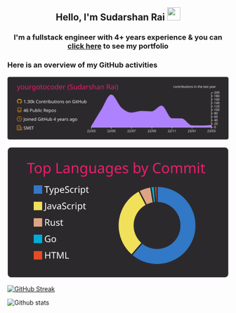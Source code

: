 <h2 align="center">Hello, I'm Sudarshan Rai  <img src="https://user-images.githubusercontent.com/39955420/147578264-bae0526c-028a-49d2-8af8-d08bb4edbd2a.gif" height="30" width="30"></h2>
<h3 align="center">I'm a fullstack engineer with 4+ years experience & you can <a href="https://yourgotocoder.com/">click here</a> to see my portfolio</h3>

<h3>Here is an overview of my GitHub activities</h3> 

<!-- Github Profile Summary -->
![](https://raw.githubusercontent.com/yourgotocoder/yourgotocoder/main/profile-summary-card-output/monokai/0-profile-details.svg)
<!-- ![](https://raw.githubusercontent.com/yourgotocoder/yourgotocoder/main/profile-summary-card-output/monokai/1-repos-per-language.svg) -->
![](https://raw.githubusercontent.com/yourgotocoder/yourgotocoder/main/profile-summary-card-output/monokai/2-most-commit-language.svg)
<!-- ![](https://raw.githubusercontent.com/yourgotocoder/yourgotocoder/main/profile-summary-card-output/monokai/3-stats.svg) -->
<!-- ![](https://raw.githubusercontent.com/yourgotocoder/yourgotocoder/main/profile-summary-card-output/monokai/4-productive-time.svg) -->
[![GitHub Streak](http://github-readme-streak-stats.herokuapp.com?user=yourgotocoder&theme=monokai-metallian)](https://git.io/streak-stats)

![Github stats](https://github-readme-stats.vercel.app/api?username=yourgotocoder&theme=monokai&show_icons=true&count_private=true_hide_rank=false_show_owner_true)

<!-- ![Top Languages Card](https://github-readme-stats.vercel.app/api/top-langs/?username=yourgotocoder&theme=monokai) -->
<!-- [![Views](https://komarev.com/ghpvc/?username=yourgotocoder&color=yellow&style=for-the-badge&label=PORTFOLIO+VIEWS)](https://yourgotocoder.com/)  -->
